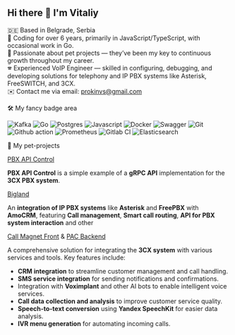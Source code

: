 
## Hi there 👋 I'm Vitaliy

🇩🇪 Based in Belgrade, Serbia  
🤖 Coding for over 6 years, primarily in JavaScript/TypeScript, with occasional work in Go.  
🚀 Passionate about pet projects — they’ve been my key to continuous growth throughout my career.  
🕿 Experienced VoIP Engineer — skilled in configuring, debugging, and developing solutions for telephony and IP PBX systems like Asterisk, FreeSWITCH, and 3CX.  
✉️ Contact me via email: prokinvs@gmail.com  


🛠 My fancy badge area

![Kafka](https://camo.githubusercontent.com/f37c4f2a15a7d8790a9d220b0502783b4afb8bfd0689659dae468e4383a417c1/68747470733a2f2f696d672e736869656c64732e696f2f62616467652f6b61666b612532302d2532333030303030302e7376673f267374796c653d666f722d7468652d6261646765266c6f676f3d6170616368652532306b61666b61266c6f676f436f6c6f723d7768697465)
![Go](https://camo.githubusercontent.com/ab613603a591de4661190eab711216ae60c6dbf0da99fb222fb2987eb7cd6563/68747470733a2f2f696d672e736869656c64732e696f2f62616467652f676f2d2532333030414444382e7376673f267374796c653d666f722d7468652d6261646765266c6f676f3d676f266c6f676f436f6c6f723d7768697465)
![Postgres](https://camo.githubusercontent.com/79f9490e25017ebcc9101cd53e8ab3d918dc8270615554436623da21cb6497f6/68747470733a2f2f696d672e736869656c64732e696f2f62616467652f706f7374677265732d2532333331363139322e7376673f267374796c653d666f722d7468652d6261646765266c6f676f3d706f737467726573716c266c6f676f436f6c6f723d7768697465)
![Javascript](https://camo.githubusercontent.com/ec874bfcf61558b1c237dcc4b10f481b4424a269e35eaf75d862751a98e3370c/68747470733a2f2f696d672e736869656c64732e696f2f62616467652f6a6176617363726970742532302d2532333332333333302e7376673f267374796c653d666f722d7468652d6261646765266c6f676f3d6a617661736372697074266c6f676f436f6c6f723d253233463744463145)
![Docker](https://camo.githubusercontent.com/520a1dbbbe45141230ae86d40fbccbc880bdad5fd254d35d587f1361c3c1d3e3/68747470733a2f2f696d672e736869656c64732e696f2f62616467652f646f636b65722d2532333234393645442e7376673f267374796c653d666f722d7468652d6261646765266c6f676f3d646f636b6572266c6f676f436f6c6f723d7768697465)
![Swagger](https://camo.githubusercontent.com/2d0da4640b14b5c74e34d37a5c7ca5420a9743db5e353656649131d17dec788f/68747470733a2f2f696d672e736869656c64732e696f2f62616467652f737761676765722d2532333835454132442e7376673f267374796c653d666f722d7468652d6261646765266c6f676f3d73776167676572266c6f676f436f6c6f723d626c61636b)
![Git](https://camo.githubusercontent.com/9ca686222a8a5209c91139e130e3c5260ab84f3b5010cc45582b92b9b06758cc/68747470733a2f2f696d672e736869656c64732e696f2f62616467652f6769742532302d2532334630353033332e7376673f267374796c653d666f722d7468652d6261646765266c6f676f3d676974266c6f676f436f6c6f723d7768697465)
![Github action](https://camo.githubusercontent.com/55b603e050d6c39b51765cecfb23f24280e92f0fc61f621d6bffc30bbcaa291d/68747470733a2f2f696d672e736869656c64732e696f2f62616467652f676974687562253230616374696f6e732532302d2532333236373145352e7376673f267374796c653d666f722d7468652d6261646765266c6f676f3d676974687562253230616374696f6e73266c6f676f436f6c6f723d7768697465)
![Prometheus](https://camo.githubusercontent.com/fc743abd8432319424eb3f858e84d21e5642714c291d5f949cc4aedfb7cb1ea8/68747470733a2f2f696d672e736869656c64732e696f2f62616467652f70726f6d6574686575732532302d2532334536353232432e7376673f267374796c653d666f722d7468652d6261646765266c6f676f3d70726f6d657468657573266c6f676f436f6c6f723d7768697465)
![Gitlab CI](https://camo.githubusercontent.com/caf02f914c6a2a7fe431841aa629d545637ae65e289ee57cba6d7a51e6fb509e/68747470733a2f2f696d672e736869656c64732e696f2f62616467652f6769746c616225323063692d2532333138313731372e7376673f7374796c653d666f722d7468652d6261646765266c6f676f3d6769746c6162266c6f676f436f6c6f723d7768697465)
![Elasticsearch](https://camo.githubusercontent.com/a9de0eb3700c2fa9ad1aaab0c5b1e284de4d3b5fd11a43079aa58cc420368aca/68747470733a2f2f696d672e736869656c64732e696f2f62616467652f2d456c61737469635365617263682d3030353537313f7374796c653d666f722d7468652d6261646765266c6f676f3d656c6173746963736561726368)

🐶 My pet-projects  

[PBX API Control](https://github.com/ProVitSer/pbx-api-control)  

**PBX API Control** is a simple example of a **gRPC API** implementation for the **3CX PBX system**.


[Bigland](https://github.com/ProVitSer/bigland) 

An **integration of IP PBX systems** like **Asterisk** and **FreePBX** with **AmoCRM**, featuring **Call management**,  **Smart call routing**, **API for PBX system interaction** and other


[Call Magnet Front](https://github.com/ProVitSer/call-magnet-front) & [PAC Backend](https://github.com/ProVitSer/pac)  

A comprehensive solution for integrating the **3CX system** with various services and tools. Key features include:  
- **CRM integration** to streamline customer management and call handling.  
- **SMS service integration** for sending notifications and confirmations.  
- Integration with **Voximplant** and other AI bots to enable intelligent voice services.  
- **Call data collection and analysis** to improve customer service quality.  
- **Speech-to-text conversion** using **Yandex SpeechKit** for easier data analysis.  
- **IVR menu generation** for automating incoming calls.  


